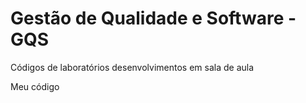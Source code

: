 # Gestão de Qualidade e Software - GQS

Códigos de laboratórios desenvolvimentos em sala de aula

Meu código